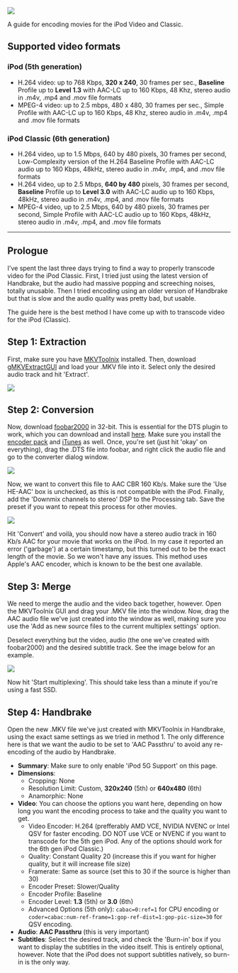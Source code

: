 ![](https://github.com/adriaanjelle/ipod-video-guide/blob/main/ipod-video-guide.jpg)

A guide for encoding movies for the iPod Video and Classic.

## Supported video formats
### iPod (5th generation)
- H.264 video: up to 768 Kbps, **320 x 240**, 30 frames per sec., **Baseline** Profile up to **Level 1.3** with AAC-LC up to 160 Kbps, 48 Khz, stereo audio in .m4v, .mp4 and .mov file formats
- MPEG-4 video: up to 2.5 mbps, 480 x 480, 30 frames per sec., Simple Profile with AAC-LC up to 160 Kbps, 48 Khz, stereo audio in .m4v, .mp4 and .mov file formats

### iPod Classic (6th generation)
- H.264 video, up to 1.5 Mbps, 640 by 480 pixels, 30 frames per second, Low-Complexity version of the H.264 Baseline Profile with AAC-LC audio up to 160 Kbps, 48kHz, stereo audio in .m4v, .mp4, and .mov file formats
- H.264 video, up to 2.5 Mbps, **640 by 480** pixels, 30 frames per second, **Baseline** Profile up to **Level 3.0** with AAC-LC audio up to 160 Kbps, 48kHz, stereo audio in .m4v, .mp4, and .mov file formats
- MPEG-4 video, up to 2.5 Mbps, 640 by 480 pixels, 30 frames per second, Simple Profile with AAC-LC audio up to 160 Kbps, 48kHz, stereo audio in .m4v, .mp4, and .mov file formats

----

## Prologue
I've spent the last three days trying to find a way to properly transcode video for the iPod Classic. First, I tried just using the latest version of Handbrake, but the audio had massive popping and screeching noises, totally unusable. Then I tried encoding using an older version of Handbrake but that is slow and the audio quality was pretty bad, but usable.

The guide here is the best method I have come up with to transcode video for the iPod (Classic).

## Step 1: Extraction
First, make sure you have [MKVToolnix](https://mkvtoolnix.download/downloads.html#windows) installed. Then, download [gMKVExtractGUI](https://sourceforge.net/projects/gmkvextractgui/) and load your .MKV file into it. Select only the desired audio track and hit 'Extract'.

![](https://github.com/adriaanjelle/ipod-video-guide/blob/main/Screenshots/Screenshot%202024-04-29%20132654.png)

## Step 2: Conversion
Now, download [foobar2000](https://www.foobar2000.org/download) in 32-bit. This is essential for the DTS plugin to work, which you can download and install [here](https://www.foobar2000.org/components/view/foo_input_dts). Make sure you install the [encoder pack](https://www.foobar2000.org/encoderpack) and [iTunes](https://www.microsoft.com/store/productId/9PB2MZ1ZMB1S?ocid=pdpshare) as well. Once, you're set (just hit 'okay' on everything), drag the .DTS file into foobar, and right click the audio file and go to the converter dialog window.

![](https://github.com/adriaanjelle/ipod-video-guide/blob/main/Screenshots/Screenshot%202024-04-29%20130000.png)

Now, we want to convert this file to AAC CBR 160 Kb/s. Make sure the 'Use HE-AAC' box is unchecked, as this is not compatible with the iPod. Finally, add the 'Downmix channels to stereo' DSP to the Processing tab. Save the preset if you want to repeat this process for other movies.

![](https://github.com/adriaanjelle/ipod-video-guide/blob/main/Screenshots/Screenshot%202024-04-29%20143903.png)

Hit 'Convert' and voilà, you should now have a stereo audio track in 160 Kb/s AAC for your movie that works on the iPod. In my case it reported an error ('garbage') at a certain timestamp, but this turned out to be the exact length of the movie. So we won't have any issues. This method uses Apple's AAC encoder, which is known to be the best one available.

## Step 3: Merge
We need to merge the audio and the video back together, however. Open the MKVToolnix GUI and drag your .MKV file into the window. Now, drag the AAC audio file we've just created into the window as well, making sure you use the 'Add as new source files to the current multiplex settings' option.

Deselect everything but the video, audio (the one we've created with foobar2000) and the desired subtitle track. See the image below for an example.

![](https://github.com/adriaanjelle/ipod-video-guide/blob/main/Screenshots/Screenshot%202024-04-29%20143952.png)

Now hit 'Start multiplexing'. This should take less than a minute if you're using a fast SSD.

## Step 4: Handbrake
Open the new .MKV file we've just created with MKVToolnix in Handbrake, using the exact same settings as we tried in method 1. The only difference here is that we want the audio to be set to 'AAC Passthru' to avoid any re-encoding of the audio by Handbrake.

- **Summary**: Make sure to only enable 'iPod 5G Support' on this page.
- **Dimensions**:
  - Cropping: None
  - Resolution Limit: Custom, **320x240** (5th) or **640x480** (6th)
  - Anamorphic: None
- **Video**: You can choose the options you want here, depending on how long you want the encoding process to take and the quality you want to get.
  - Video Encoder: H.264 (prefferably AMD VCE, NVIDIA NVENC or Intel QSV for faster encoding. DO NOT use VCE or NVENC if you want to transcode for the 5th gen iPod. Any of the options should work for the 6th gen iPod Classic.)
  - Quality: Constant Quality 20 (increase this if you want for higher quality, but it will increase file size)
  - Framerate: Same as source (set this to 30 if the source is higher than 30)
  - Encoder Preset: Slower/Quality
  - Encoder Profile: Baseline
  - Encoder Level: **1.3** (5th) or **3.0** (6th)
  - Advanced Options (5th only): `cabac=0:ref=1` for CPU encoding or `coder=cabac:num-ref-frame=1:gop-ref-dist=1:gop-pic-size=30` for QSV encoding.
- **Audio**: **AAC Passthru** (this is very important)
- **Subtitles**: Select the desired track, and check the 'Burn-in' box if you want to display the subtitles in the video itself. This is entirely optional, however. Note that the iPod does not support subtitles natively, so burn-in is the only way.

